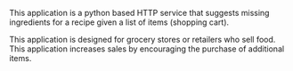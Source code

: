 This application is a python based HTTP service that suggests missing ingredients for a recipe given a list of items (shopping cart).

This application is designed for grocery stores or retailers who sell food. 
This application increases sales by encouraging the purchase of additional items.

